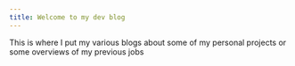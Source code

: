 ```yaml
---
title: Welcome to my dev blog
---
```

This is where I put my various blogs about some of my personal projects or some overviews of my previous jobs
